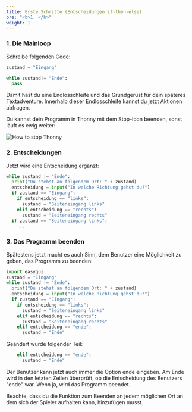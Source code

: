```yaml
---
title: Erste Schritte (Entscheidungen if-then-else)
pre: "<b>1. </b>"
weight: 1
---
```


### 1. Die Mainloop

Schreibe folgenden Code:

```python
zustand = "Eingang"

while zustand!= "Ende":
  pass
```

Damit hast du eine Endlosschleife und das Grundgerüst für dein späteres Textadventure. Innerhalb dieser Endlosschleife kannst du jetzt Aktionen abfragen. 

Du kannst dein Programm in Thonny mit dem Stop-Icon beenden, sonst läuft es ewig weiter:

![How to stop Thonny](/python/thonny_stop.png)

### 2. Entscheidungen 

Jetzt wird eine Entscheidung ergänzt:

```python
while zustand != "Ende":
  print("Du stehst an folgendem Ort: " + zustand)
  entscheidung = input("In welche Richtung gehst du?")
  if zustand == "Eingang":
    if entscheidung == "links":
      zustand = "Seiteneingang links"
    elif entscheidung == "rechts":
      zustand = "Seiteneingang rechts"
  if zustand == "Seiteneingang links":
    ...
```


### 3. Das Programm beenden

Spätestens jetzt macht es auch Sinn, dem Benutzer eine Möglichkeit zu geben, das Programm zu beenden:

```python
import easygui
zustand = "Eingang"
while zustand != "Ende":
  print("Du stehst an folgendem Ort: " + zustand)
  entscheidung = input("In welche Richtung gehst du?")
  if zustand == "Eingang":
    if entscheidung == "links":
      zustand = "Seiteneingang links"
    elif entscheidung == "rechts":
      zustand = "Seiteneingang rechts"
    elif entscheidung == "ende":
      zustand = "Ende"
```

Geändert wurde folgender Teil: 
```python
    elif entscheidung == "ende":
      zustand = "Ende"
```
Der Benutzer kann jetzt auch immer die Option ende eingeben. Am Ende wird in den letzten Zeilen überprüft, ob die Entscheidung des Benutzers "ende" war. Wenn ja, wird das Programm beendet.

Beachte, dass du die Funktion zum Beenden an jedem möglichen Ort an dem sich der Spieler aufhalten kann, hinzufügen musst.




